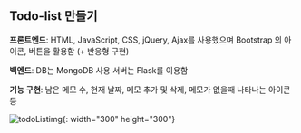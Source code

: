 <h2>Todo-list 만들기</h2>

**프론트엔드**: HTML, JavaScript, CSS, jQuery, Ajax를 사용했으며 Bootstrap
의 아이콘, 버튼을 활용함 (+ 반응형 구현)

**백엔드**: DB는 MongoDB 사용 서버는 Flask를 이용함

**기능 구현**: 남은 메모 수, 현재 날짜, 메모 추가 및 삭제, 메모가 없을때 나타나는 아이콘 등

![todoListimg](https://user-images.githubusercontent.com/73735372/107951662-073f2880-6fdc-11eb-903c-93a40e9d6f16.png){: width="300" height="300"}


